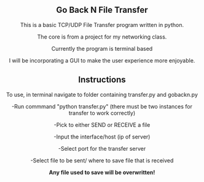 <div align="center">
  
## Go Back N File Transfer

This is a basic TCP/UDP File Transfer program written in python.

The core is from a project for my networking class.

Currently the program is terminal based

I will be incorporating a GUI to make the user experience more enjoyable.

## Instructions

To use, in terminal navigate to folder containing transfer.py and gobackn.py

-Run commmand "python transfer.py" (there must be two instances for transfer to work correctly)

-Pick to either SEND or RECEIVE a file

-Input the interface/host (ip of server)

-Select port for the transfer server

-Select file to be sent/ where to save file that is received

**Any file used to save will be overwritten!**
